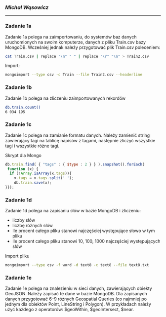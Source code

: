 ### *Michał Wąsowicz*

----

### Zadanie 1a

Zadanie 1a polega na zaimportowaniu, do systemów baz danych uruchomionych na swoim komputerze, danych z pliku Train.csv bazy MongoDB.
Wcześniej jednak należy przygotować plik Train.csv poleceniem:

```sh
cat Train.csv | replace "\n" " " | replace "\r" "\n" > Train2.csv
```

Import:

```sh
mongoimport --type csv -c Train --file Train2.csv --headerline
```


### Zadanie 1b
Zadanie 1b polega na zliczeniu zaimportowanych rekordów

```sh
db.train.count()
6 034 195
```

### Zadanie 1c

Zadanie 1c polega na zamianie formatu danych.
Należy zamienić string zawierający tagi na tablicę napisów z tagami, następnie zliczyć wszystkie tagi i wszystkie różne tagi.

Skrypt dla Mongo
```js
db.train.find( { "tags" : { $type : 2 } } ).snapshot().forEach(
 function (x) {
  if (!Array.isArray(x.tags)){
    x.tags = x.tags.split(' ');
    db.train.save(x);
}});
```




### Zadanie 1d
Zadanie 1d polega na zapisaniu słów w bazie MongoDB i zliczeniu: 
- liczby słów
- liczbę różnych słów
- Ile procent całego pliku stanowi najczęściej występujące słowo w tym pliku
- Ile procent całego pliku stanowi 10, 100, 1000 najczęściej występujących słów

Import pliku

```sh
mongoimport --type csv -f word -d text8 -c text8 --file text8.txt
```


### Zadanie 1e
Zadanie 1e polega na znalezieniu w sieci danych, zawierających obiekty GeoJSON. Należy zapisać te dane w bazie MongoDB.
Dla zapisanych danych przygotować 6–9 różnych Geospatial Queries (co najmniej po jednym dla obiektów Point, LineString i Polygon).
W przykładach należy użyć każdego z operatorów: $geoWithin, $geoIntersect, $near.
